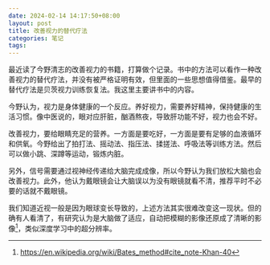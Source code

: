 ```yaml
---
date: 2024-02-14 14:17:50+08:00
layout: post
title: 改善视力的替代疗法
categories: 笔记
tags: 
---
```


最近读了今野清志的改善视力的书籍，打算做个记录。书中的方法可以看作一种改善视力的替代疗法，并没有被严格证明有效，但里面的一些思想值得借鉴。最早的替代疗法是贝茨视力训练恢复法。我这里主要讲书中的内容。

今野认为，视力是身体健康的一个反应。养好视力，需要养好精神，保持健康的生活习惯。像中医说的，眼对应肝脏，酗酒熬夜，导致肝功能不好，视力也会不好。

改善视力，要给眼睛充足的营养。一方面是要吃好，一方面是要有足够的血液循环和供氧。今野给出了拍打法、摇动法、指压法、揉搓法、呼吸法等训练方法。然后可以做小跳、深蹲等运动，锻炼内脏。

另外，信号需要通过视神经传递给大脑完成成像，所以今野认为我们放松大脑也会改善视力。此外，他认为戴眼镜会让大脑误以为没有眼镜就看不清，推荐平时不必要的话就不戴眼镜。

我们知道近视一般是因为眼球变长导致的，上述方法其实很难改变这一现状。但的确有人看清了，有研究认为是大脑做了适应，自动把模糊的影像还原成了清晰的影像[^bates]，类似深度学习中的超分辨率。



[^bates]: <https://en.wikipedia.org/wiki/Bates_method#cite_note-Khan-40>